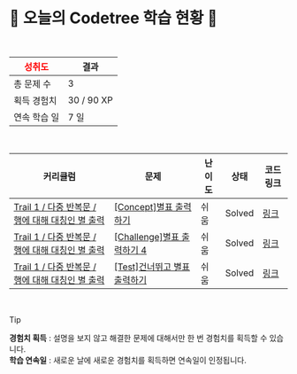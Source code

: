 # 🌲 오늘의 Codetree 학습 현황 🌲

<br />

| <span style="color:red;display:block;text-align:center;"> **성취도**</span> | 결과 |
|---|---|
| 총 문제 수 | 3 |
| 획득 경험치 | 30 / 90 XP |
| 연속 학습 일 | 7 일 |

<br />

|커리큘럼|문제|난이도|상태|코드 링크|
|---|---|---|---|---|
|[Trail 1 / 다중 반복문 / 행에 대해 대칭인 별 출력](https://www.codetree.ai/trail-info/novice-low/)|[[Concept]별표 출력하기](https://www.codetree.ai/trails/complete/curated-cards/intro-print-star/)|쉬움|Solved|[링크](https://github.com/kimjunsung04/codetree-TILs/blob/main/250415/%EB%B3%84%ED%91%9C%20%EC%B6%9C%EB%A0%A5%ED%95%98%EA%B8%B0/print-star.py)|
|[Trail 1 / 다중 반복문 / 행에 대해 대칭인 별 출력](https://www.codetree.ai/trail-info/novice-low/)|[[Challenge]별표 출력하기 4](https://www.codetree.ai/trails/complete/curated-cards/challenge-print-star-4/)|쉬움|Solved|[링크](https://github.com/kimjunsung04/codetree-TILs/blob/main/250415/%EB%B3%84%ED%91%9C%20%EC%B6%9C%EB%A0%A5%ED%95%98%EA%B8%B0%204/print-star-4.py)|
|[Trail 1 / 다중 반복문 / 행에 대해 대칭인 별 출력](https://www.codetree.ai/trail-info/novice-low/)|[[Test]건너뛰고 별표 출력하기](https://www.codetree.ai/trails/complete/curated-cards/test-skip-and-print-a-star/)|쉬움|Solved|[링크](https://github.com/kimjunsung04/codetree-TILs/blob/main/250415/%EA%B1%B4%EB%84%88%EB%9B%B0%EA%B3%A0%20%EB%B3%84%ED%91%9C%20%EC%B6%9C%EB%A0%A5%ED%95%98%EA%B8%B0/skip-and-print-a-star.py)|


<br />

> [!TIP]
> **경험치 획득** : 설명을 보지 않고 해결한 문제에 대해서만 한 번 경험치를 획득할 수 있습니다.  
> **학습 연속일** : 새로운 날에 새로운 경험치를 획득하면 연속일이 인정됩니다.

